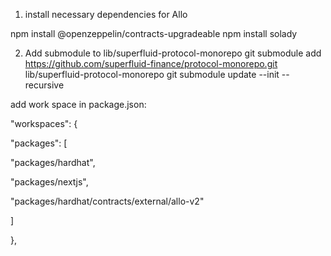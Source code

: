 1. install necessary dependencies for Allo

npm install @openzeppelin/contracts-upgradeable
npm install solady

2. Add submodule to lib/superfluid-protocol-monorepo
git submodule add https://github.com/superfluid-finance/protocol-monorepo.git lib/superfluid-protocol-monorepo
git submodule update --init --recursive

add work space in package.json: 

"workspaces": {

"packages": [

"packages/hardhat",

"packages/nextjs",

"packages/hardhat/contracts/external/allo-v2"

]

},
